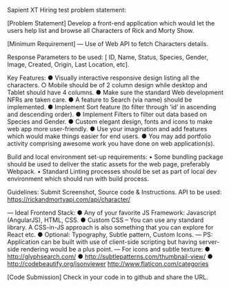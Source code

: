 Sapient XT Hiring test problem statement:

[Problem Statement]
Develop a front-end application which would let the users help list and browse all Characters of Rick and Morty Show.

[Minimum Requirement]
— Use of Web API to fetch Characters details.

Response Parameters to be used:
[ ID, Name, Status, Species, Gender, Image, Created, Origin, Last Location, etc].

Key Features:
●	Visually interactive responsive design listing all the characters.
○	Mobile should be of 2 column design while desktop and Tablet should have 4 columns.
●	Make sure the standard Web development NFRs are taken care.
●	A feature to Search (via name) should be implemented.
●	Implement Sort feature (to filter through ‘id’ in ascending and descending order).
●	Implement Filters to filter out data based on Species and Gender.
●	Custom elegant design, fonts and icons to make web app more user-friendly.
●	Use your imagination and add features which would make things easier for end users.
●	You may add portfolio activity comprising awesome work you have done on web application(s).

Build and local environment set-up requirements:
•	Some bundling package should be used to deliver the static assets for the web page, preferably Webpack.
•	Standard Linting processes should be set as part of local dev environment which should run with build process.

Guidelines:
Submit Screenshot, Source code & Instructions.
API to be used: https://rickandmortyapi.com/api/character/ 

— Ideal Frontend Stack:
●	Any of your favorite JS Framework: Javascript (AngularJS), HTML, CSS.
●	Custom CSS – You can use any standard library. A CSS-in-JS approach is also something that you can explore for React etc.
●	Optional: Typography, Subtle pattern, Custom Icons.
— PS: Application can be built with use of client-side scripting but having server-side rendering would be a plus point.
— For icons and subtle texture:
●	http://glyphsearch.com/
●	http://subtlepatterns.com/thumbnail-view/
●	http://codebeautify.org/jsonviewer
http://www.flaticon.com/categories

[Code Submission]
Check in your code in to github and share the URL.
